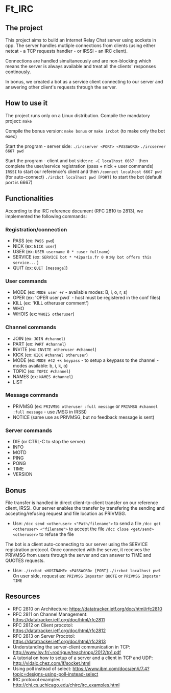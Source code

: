 # Ft_IRC

## The project
This project aims to build an Internet Relay Chat server using sockets in cpp. The server handles mutliple connections from clients (using either netcat - a TCP requests handler - or IRSSI - an IRC client). 

Connections are handled simultaneously and are non-blocking which means the server is always available and treat all the clients' responses continously.

In bonus, we created a bot as a service client connecting to our server and answering other client's requests through the server.

## How to use it 
The project runs only on a Linux distribution.
  Compile the mandatory project:
  `make`

  Compile the bonus version:
  `make bonus` or `make ircbot` (to make only the bot exec)

  Start the program - server side:
  `./ircserver <PORT> <PASSWORD>`
    `./ircserver 6667 pwd`

  Start the program - client and bot side:
   `nc -C localhost 6667` - then complete the user/service registration (pass + nick + user commands)
   `IRSSI` to start our reference's client and then `/connect localhost 6667 pwd` (for auto-connect)
   `./ircbot localhost pwd [PORT]` to start the bot (default port is 6667)

## Functionalities

According to the IRC reference document (RFC 2810 to 2813), we implemented the following commands:

### Registration/connection
- PASS	(ex: `PASS pwd`)
- NICK	(ex: `NICK user`)
- USER	(ex: `USER username 0 * :user fullname`)
- SERVICE	(ex: `SERVICE bot * *42paris.fr 0 0:My bot offers this service...` )
- QUIT	(ex: `QUIT [message]`)

### User commands
- MODE	(ex: `MODE user +r` - available modes: B, i, o, r, s)
- OPER	(ex: 'OPER user pwd` - host must be registered in the conf files)
- KILL  (ex: 'KILL otheruser comment')
- WHO
- WHOIS	(ex: `WHOIS otheruser`)

### Channel commands
- JOIN	(ex: `JOIN #channel`)
- PART	(ex: `PART #channel`)
- INVITE	(ex: `INVITE otheruser #channel`)
- KICK	(ex: `KICK #channel otheruser`)
- MODE	(ex: `MODE #42 +k keypass` - to setup a keypass to the channel - modes available: b, i, k, o)
- TOPIC (ex: `TOPIC #channel`)
- NAMES	(ex: `NAMES #channel`)
- LIST

### Message commands
- PRIVMSG	(ex: `PRIVMSG otheruser :full message` or `PRIVMSG #channel :full message` - use /MSG in IRSSI)
- NOTICE	(same use as PRIVMSG, but no feedback message is sent)


### Server commands
- DIE (or CTRL-C to stop the server)
- INFO
- MOTD
- PING
- PONG
- TIME
- VERSION

## Bonus
File transfer is handled in direct client-to-client transfer on our reference client, IRSSI. Our server enables the transfer by transfering the sending and accepting/refusing request and file location as PRIVMSG.

- Use: `/dcc send <otheruser> <"Path/filename">` to send a file
`/dcc get <otheruser> <"filename">` to accept the file
`/dcc close <get/send> <otheruser>` to refuse the file

The bot is a client auto-connecting to our server using the SERVICE registration protocol. Once connected with the server, it receives the PRIVMSG from users through the server and can answer to TIME and QUOTES requests.

- Use: `./ircbot <HOSTNAME> <PASSWORD> [PORT]`
 `./ircbot localhost pwd`
On user side, request as: `PRIVMSG Impostor QUOTE` or `PRIVMSG Impostor TIME`

## Resources
- RFC 2810 on Architecture: https://datatracker.ietf.org/doc/html/rfc2810
- RFC 2811 on Channel Management: https://datatracker.ietf.org/doc/html/rfc2811
- RFC 2812 on Client procotol: https://datatracker.ietf.org/doc/html/rfc2812
- RFC 2813 on Server Procotol: https://datatracker.ietf.org/doc/html/rfc2813 
- Understanding the server-client communication in TCP: http://www.lsv.fr/~rodrigue/teach/npp/2012/tp1.pdf 
- A tutorial on how to setup of a server and a client in TCP and UDP: http://vidalc.chez.com/lf/socket.html
- Using poll instead of select: https://www.ibm.com/docs/en/i/7.4?topic=designs-using-poll-instead-select 
- IRC protocol examples : http://chi.cs.uchicago.edu/chirc/irc_examples.html 
